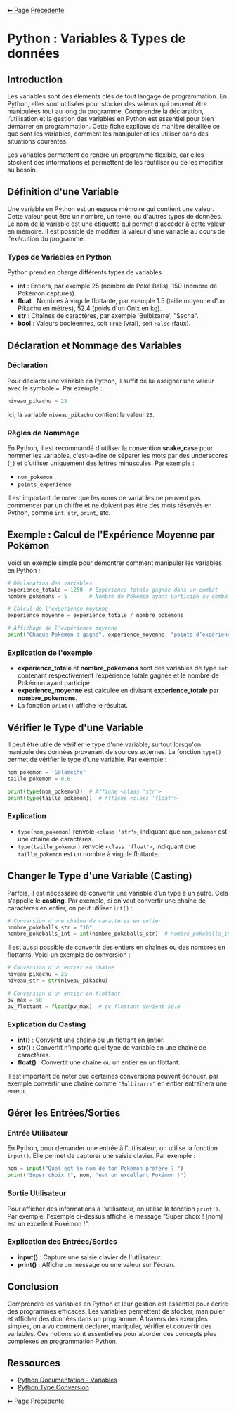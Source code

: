 [⬅ Page Précédente](../README.md)

# Python : Variables & Types de données

## Introduction

Les variables sont des éléments clés de tout langage de programmation. En Python, elles sont utilisées pour stocker des valeurs qui peuvent être manipulées tout au long du programme. Comprendre la déclaration, l’utilisation et la gestion des variables en Python est essentiel pour bien démarrer en programmation. Cette fiche explique de manière détaillée ce que sont les variables, comment les manipuler et les utiliser dans des situations courantes.

Les variables permettent de rendre un programme flexible, car elles stockent des informations et permettent de les réutiliser ou de les modifier au besoin.

## Définition d'une Variable

Une variable en Python est un espace mémoire qui contient une valeur. Cette valeur peut être un nombre, un texte, ou d'autres types de données. Le nom de la variable est une étiquette qui permet d'accéder à cette valeur en mémoire. Il est possible de modifier la valeur d'une variable au cours de l'exécution du programme.

### Types de Variables en Python

Python prend en charge différents types de variables :
- **int** : Entiers, par exemple 25 (nombre de Poké Balls), 150 (nombre de Pokémon capturés).
- **float** : Nombres à virgule flottante, par exemple 1.5 (taille moyenne d’un Pikachu en mètres), 52.4 (poids d'un Onix en kg).
- **str** : Chaînes de caractères, par exemple 'Bulbizarre', "Sacha".
- **bool** : Valeurs booléennes, soit `True` (vrai), soit `False` (faux).

## Déclaration et Nommage des Variables

### Déclaration

Pour déclarer une variable en Python, il suffit de lui assigner une valeur avec le symbole `=`. Par exemple :

```python
niveau_pikachu = 25
```

Ici, la variable `niveau_pikachu` contient la valeur `25`.

### Règles de Nommage

En Python, il est recommandé d'utiliser la convention **snake_case** pour nommer les variables, c'est-à-dire de séparer les mots par des underscores (`_`) et d’utiliser uniquement des lettres minuscules. Par exemple :
- `nom_pokemon`
- `points_experience`

Il est important de noter que les noms de variables ne peuvent pas commencer par un chiffre et ne doivent pas être des mots réservés en Python, comme `int`, `str`, `print`, etc.

## Exemple : Calcul de l'Expérience Moyenne par Pokémon

Voici un exemple simple pour démontrer comment manipuler les variables en Python :

```python
# Déclaration des variables
experience_totale = 1250  # Expérience totale gagnée dans un combat
nombre_pokemons = 5       # Nombre de Pokémon ayant participé au combat

# Calcul de l'expérience moyenne
experience_moyenne = experience_totale / nombre_pokemons

# Affichage de l'expérience moyenne
print("Chaque Pokémon a gagné", experience_moyenne, "points d’expérience.")
```

### Explication de l'exemple
- **experience_totale** et **nombre_pokemons** sont des variables de type `int` contenant respectivement l’expérience totale gagnée et le nombre de Pokémon ayant participé.
- **experience_moyenne** est calculée en divisant **experience_totale** par **nombre_pokemons**.
- La fonction `print()` affiche le résultat.

## Vérifier le Type d'une Variable

Il peut être utile de vérifier le type d'une variable, surtout lorsqu'on manipule des données provenant de sources externes. La fonction `type()` permet de vérifier le type d'une variable. Par exemple :

```python
nom_pokemon = 'Salamèche'
taille_pokemon = 0.6

print(type(nom_pokemon))  # Affiche <class 'str'>
print(type(taille_pokemon))  # Affiche <class 'float'>
```

### Explication
- `type(nom_pokemon)` renvoie `<class 'str'>`, indiquant que `nom_pokemon` est une chaîne de caractères.
- `type(taille_pokemon)` renvoie `<class 'float'>`, indiquant que `taille_pokemon` est un nombre à virgule flottante.

## Changer le Type d'une Variable (Casting)

Parfois, il est nécessaire de convertir une variable d’un type à un autre. Cela s'appelle le **casting**. Par exemple, si on veut convertir une chaîne de caractères en entier, on peut utiliser `int()` :

```python
# Conversion d'une chaîne de caractères en entier
nombre_pokeballs_str = "10"
nombre_pokeballs_int = int(nombre_pokeballs_str)  # nombre_pokeballs_int devient un entier de valeur 10
```

Il est aussi possible de convertir des entiers en chaînes ou des nombres en flottants. Voici un exemple de conversion :

```python
# Conversion d'un entier en chaîne
niveau_pikachu = 25
niveau_str = str(niveau_pikachu)

# Conversion d'un entier en flottant
pv_max = 50
pv_flottant = float(pv_max)  # pv_flottant devient 50.0
```

### Explication du Casting
- **int()** : Convertit une chaîne ou un flottant en entier.
- **str()** : Convertit n'importe quel type de variable en une chaîne de caractères.
- **float()** : Convertit une chaîne ou un entier en un flottant.

Il est important de noter que certaines conversions peuvent échouer, par exemple convertir une chaîne comme `"Bulbizarre"` en entier entraînera une erreur.

## Gérer les Entrées/Sorties

### Entrée Utilisateur

En Python, pour demander une entrée à l'utilisateur, on utilise la fonction `input()`. Elle permet de capturer une saisie clavier. Par exemple :

```python
nom = input("Quel est le nom de ton Pokémon préféré ? ")
print("Super choix !", nom, "est un excellent Pokémon !")
```

### Sortie Utilisateur

Pour afficher des informations à l'utilisateur, on utilise la fonction `print()`. Par exemple, l'exemple ci-dessus affiche le message "Super choix ! [nom] est un excellent Pokémon !".

### Explication des Entrées/Sorties
- **input()** : Capture une saisie clavier de l'utilisateur.
- **print()** : Affiche un message ou une valeur sur l'écran.

## Conclusion

Comprendre les variables en Python et leur gestion est essentiel pour écrire des programmes efficaces. Les variables permettent de stocker, manipuler et afficher des données dans un programme. À travers des exemples simples, on a vu comment déclarer, manipuler, vérifier et convertir des variables. Ces notions sont essentielles pour aborder des concepts plus complexes en programmation Python.

## Ressources

- [Python Documentation - Variables](https://docs.python.org/3/tutorial/introduction.html#using-python-as-a-calculator)
- [Python Type Conversion](https://www.w3schools.com/python/ref_func_int.asp)

[⬅ Page Précédente](../README.md)